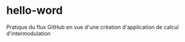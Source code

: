 # hello-word
Pratique du flux GitHub en vue d'une création d'application de calcul d'intermodulation
